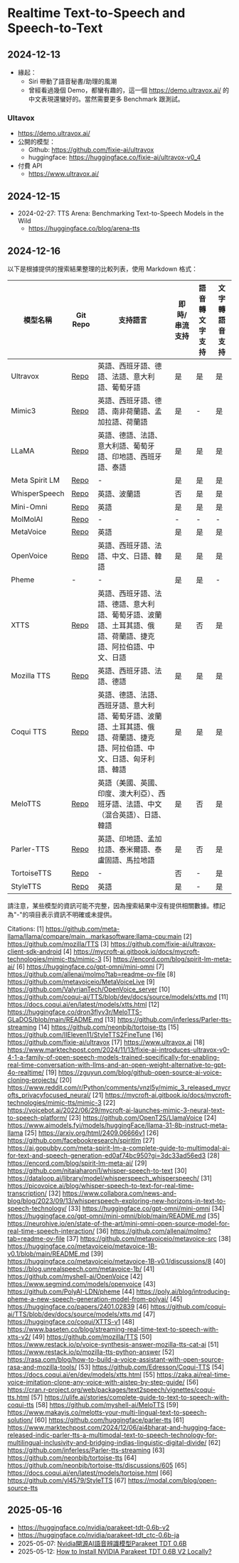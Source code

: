 # Realtime Text-to-Speech and Speech-to-Text

## 2024-12-13

- 緣起：
  - Siri 帶動了語音秘書/助理的風潮
  - 曾經看過幾個 Demo，都蠻有趣的，這一個 https://demo.ultravox.ai/ 的中文表現還蠻好的。當然需要更多 Benchmark 跟測試。

### Ultavox

- https://demo.ultravox.ai/
- 公開的模型：
  - Github: https://github.com/fixie-ai/ultravox
  - huggingface: https://huggingface.co/fixie-ai/ultravox-v0_4
- 付費 API
  - https://www.ultravox.ai/

## 2024-12-15

- 2024-02-27: TTS Arena: Benchmarking Text-to-Speech Models in the Wild
  - https://huggingface.co/blog/arena-tts

## 2024-12-16

以下是根據提供的搜索結果整理的比較列表，使用 Markdown 格式：

| 模型名稱 | Git Repo | 支持語言 | 即時/串流支持 | 語音轉文字支持 | 文字轉語音支持 |
|----------|----------|----------|----------------|-----------------|-----------------|
| Ultravox | [Repo](https://github.com/fixie-ai/ultravox) | 英語、西班牙語、德語、法語、意大利語、葡萄牙語 | 是 | 是 | 是 |
| Mimic3 | [Repo](https://github.com/MycroftAI/mimic3) | 英語、西班牙語、德語、南非荷蘭語、孟加拉語、荷蘭語 | 是 | - | 是 |
| LLaMA | [Repo](https://github.com/OpenT2S/LlamaVoice) | 英語、德語、法語、意大利語、葡萄牙語、印地語、西班牙語、泰語 | 是 | 是 | 是 |
| Meta Spirit LM | [Repo](https://github.com/facebookresearch/spiritlm) | - | 是 | 是 | 是 |
| WhisperSpeech | [Repo](https://github.com/nitaiaharoni1/whisper-speech-to-text) | 英語、波蘭語 | 否 | 是 | 是 |
| Mini-Omni | [Repo](https://github.com/gpt-omni/mini-omni) | 英語 | 是 | 是 | 是 |
| MolMolAI | [Repo](https://github.com/allenai/molmo) | - | - | - | - |
| MetaVoice | [Repo](https://github.com/metavoiceio/metavoice-src) | 英語 | 是 | 是 | 是 |
| OpenVoice | [Repo](https://github.com/myshell-ai/OpenVoice) | 英語、西班牙語、法語、中文、日語、韓語 | 是 | 是 | 是 |
| Pheme | - | - | 是 | 是 | - |
| XTTS | [Repo](https://github.com/coqui-ai/TTS) | 英語、西班牙語、法語、德語、意大利語、葡萄牙語、波蘭語、土耳其語、俄語、荷蘭語、捷克語、阿拉伯語、中文、日語 | 是 | 否 | 是 |
| Mozilla TTS | [Repo](https://github.com/mozilla/TTS) | 英語、西班牙語、法語、德語 | 是 | 是 | 是 |
| Coqui TTS | [Repo](https://github.com/Edresson/Coqui-TTS) | 英語、德語、法語、西班牙語、意大利語、葡萄牙語、波蘭語、土耳其語、俄語、荷蘭語、捷克語、阿拉伯語、中文、日語、匈牙利語、韓語 | 是 | 是 | 是 |
| MeloTTS | [Repo](https://github.com/myshell-ai/MeloTTS) | 英語（美國、英國、印度、澳大利亞）、西班牙語、法語、中文（混合英語）、日語、韓語 | 是 | 否 | 是 |
| Parler-TTS | [Repo](https://github.com/huggingface/parler-tts) | 英語、印地語、孟加拉語、泰米爾語、泰盧固語、馬拉地語 | 是 | 否 | 是 |
| TortoiseTTS | [Repo](https://github.com/neonbjb/tortoise-tts) | - | 否 | - | 是 |
| StyleTTS | [Repo](https://github.com/yl4579/StyleTTS2) | 英語 | 是 | - | 是 |

請注意，某些模型的資訊可能不完整，因為搜索結果中沒有提供相關數據。標記為"-"的項目表示資訊不明確或未提供。

Citations:
[1] https://github.com/meta-llama/llama/compare/main...markasoftware:llama-cpu:main
[2] https://github.com/mozilla/TTS
[3] https://github.com/fixie-ai/ultravox-client-sdk-android
[4] https://mycroft-ai.gitbook.io/docs/mycroft-technologies/mimic-tts/mimic-3
[5] https://encord.com/blog/spirit-lm-meta-ai/
[6] https://huggingface.co/gpt-omni/mini-omni
[7] https://github.com/allenai/molmo?tab=readme-ov-file
[8] https://github.com/metavoiceio/MetaVoiceLive
[9] https://github.com/ValyrianTech/OpenVoice_server
[10] https://github.com/coqui-ai/TTS/blob/dev/docs/source/models/xtts.md
[11] https://docs.coqui.ai/en/latest/models/xtts.html
[12] https://huggingface.co/dron3flyv3r/MeloTTS-GLaDOS/blob/main/README.md
[13] https://github.com/inferless/Parler-tts-streaming
[14] https://github.com/neonbjb/tortoise-tts
[15] https://github.com/IIEleven11/StyleTTS2FineTune
[16] https://github.com/fixie-ai/ultravox
[17] https://www.ultravox.ai
[18] https://www.marktechpost.com/2024/11/13/fixie-ai-introduces-ultravox-v0-4-1-a-family-of-open-speech-models-trained-specifically-for-enabling-real-time-conversation-with-llms-and-an-open-weight-alternative-to-gpt-4o-realtime/
[19] https://zguyun.com/blog/github-open-source-ai-voice-cloning-projects/
[20] https://www.reddit.com/r/Python/comments/vnzl5y/mimic_3_released_mycrofts_privacyfocused_neural/
[21] https://mycroft-ai.gitbook.io/docs/mycroft-technologies/mimic-tts/mimic-3
[22] https://voicebot.ai/2022/06/29/mycroft-ai-launches-mimic-3-neural-text-to-speech-platform/
[23] https://github.com/OpenT2S/LlamaVoice
[24] https://www.aimodels.fyi/models/huggingFace/llama-31-8b-instruct-meta-llama
[25] https://arxiv.org/html/2409.06666v1
[26] https://github.com/facebookresearch/spiritlm
[27] https://ai.gopubby.com/meta-spirit-lm-a-complete-guide-to-multimodal-ai-for-text-and-speech-generation-ed0af74bc950?gi=3dc33ad56ed3
[28] https://encord.com/blog/spirit-lm-meta-ai/
[29] https://github.com/nitaiaharoni1/whisper-speech-to-text
[30] https://dataloop.ai/library/model/whisperspeech_whisperspeech/
[31] https://picovoice.ai/blog/whisper-speech-to-text-for-real-time-transcription/
[32] https://www.collabora.com/news-and-blog/blog/2023/09/13/whisperspeech-exploring-new-horizons-in-text-to-speech-technology/
[33] https://huggingface.co/gpt-omni/mini-omni
[34] https://huggingface.co/gpt-omni/mini-omni/blob/main/README.md
[35] https://neurohive.io/en/state-of-the-art/mini-omni-open-source-model-for-real-time-speech-interaction/
[36] https://github.com/allenai/molmo?tab=readme-ov-file
[37] https://github.com/metavoiceio/metavoice-src
[38] https://huggingface.co/metavoiceio/metavoice-1B-v0.1/blob/main/README.md
[39] https://huggingface.co/metavoiceio/metavoice-1B-v0.1/discussions/8
[40] https://blog.unrealspeech.com/metavoice-1b/
[41] https://github.com/myshell-ai/OpenVoice
[42] https://www.segmind.com/models/openvoice
[43] https://github.com/PolyAI-LDN/pheme
[44] https://poly.ai/blog/introducing-pheme-a-new-speech-generation-model-from-polyai/
[45] https://huggingface.co/papers/2401.02839
[46] https://github.com/coqui-ai/TTS/blob/dev/docs/source/models/xtts.md
[47] https://huggingface.co/coqui/XTTS-v1
[48] https://www.baseten.co/blog/streaming-real-time-text-to-speech-with-xtts-v2/
[49] https://github.com/mozilla/TTS
[50] https://www.restack.io/p/voice-synthesis-answer-mozilla-tts-cat-ai
[51] https://www.restack.io/p/mozilla-tts-python-answer
[52] https://rasa.com/blog/how-to-build-a-voice-assistant-with-open-source-rasa-and-mozilla-tools/
[53] https://github.com/Edresson/Coqui-TTS
[54] https://docs.coqui.ai/en/dev/models/xtts.html
[55] https://zaka.ai/real-time-voice-imitation-clone-any-voice-with-aistep-by-step-guide/
[56] https://cran.r-project.org/web/packages/text2speech/vignettes/coqui-tts.html
[57] https://ulife.ai/stories/complete-guide-to-text-to-speech-with-coqui-tts
[58] https://github.com/myshell-ai/MeloTTS
[59] https://www.makayis.co/melotts-your-multi-lingual-text-to-speech-solution/
[60] https://github.com/huggingface/parler-tts
[61] https://www.marktechpost.com/2024/12/06/ai4bharat-and-hugging-face-released-indic-parler-tts-a-multimodal-text-to-speech-technology-for-multilingual-inclusivity-and-bridging-indias-linguistic-digital-divide/
[62] https://github.com/inferless/Parler-tts-streaming
[63] https://github.com/neonbjb/tortoise-tts
[64] https://github.com/neonbjb/tortoise-tts/discussions/605
[65] https://docs.coqui.ai/en/latest/models/tortoise.html
[66] https://github.com/yl4579/StyleTTS
[67] https://modal.com/blog/open-source-tts

## 2025-05-16

- https://huggingface.co/nvidia/parakeet-tdt-0.6b-v2
- https://huggingface.co/nvidia/parakeet-tdt_ctc-0.6b-ja
- 2025-05-07: [Nvidia開源AI語音辨識模型Parakeet TDT 0.6B](https://www.ithome.com.tw/news/168792)
- 2025-05-12: [How to Install NVIDIA Parakeet TDT 0.6B V2 Locally?](https://dev.to/nodeshiftcloud/how-to-install-nvidia-parakeet-tdt-06b-v2-locally-36ck)